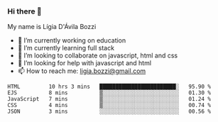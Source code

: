 ### Hi there 👋

My name is Lígia D'Ávila Bozzi

- 🔭 I’m currently working on education
- 🌱 I’m currently learning full stack
- 👯 I’m looking to collaborate on javascript, html and css
- 🤔 I’m looking for help with javascript and html
- 📫 How to reach me: ligia.bozzi@gmail.com

<!--START_SECTION:waka-->
```text
HTML         10 hrs 3 mins   ████████████████████████░   95.90 % 
EJS          8 mins          ▒░░░░░░░░░░░░░░░░░░░░░░░░   01.30 % 
JavaScript   7 mins          ▒░░░░░░░░░░░░░░░░░░░░░░░░   01.24 % 
CSS          4 mins          ▒░░░░░░░░░░░░░░░░░░░░░░░░   00.74 % 
JSON         3 mins          ░░░░░░░░░░░░░░░░░░░░░░░░░   00.56 % 
```
<!--END_SECTION:waka-->

<!--
**ligiadavilabozzi/ligiadavilabozzi** is a ✨ _special_ ✨ repository because its `README.md` (this file) appears on your GitHub profile.
-->


